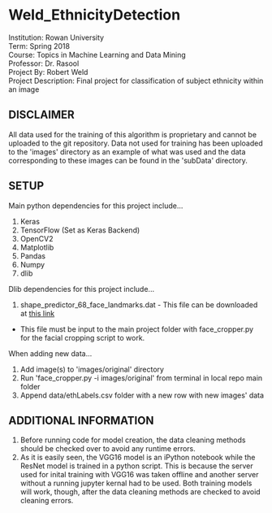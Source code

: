 # Weld_EthnicityDetection
Institution: Rowan University\
Term: Spring 2018\
Course: Topics in Machine Learning and Data Mining\
Professor: Dr. Rasool\
Project By: Robert Weld\
Project Description: Final project for classification of subject ethnicity within an image

## DISCLAIMER
All data used for the training of this algorithm is proprietary and cannot be uploaded to the git repository. Data not used for training has been uploaded to the 'images' directory as an example of what was used and the data corresponding to these images can be found in the 'subData' directory.

## SETUP
Main python dependencies for this project include...
1. Keras
2. TensorFlow (Set as Keras Backend)
3. OpenCV2
4. Matplotlib
5. Pandas
6. Numpy
7. dlib

Dlib dependencies for this project include...
1. shape\_predictor\_68\_face\_landmarks.dat - This file can be downloaded at [this link](https://github.com/AKSHAYUBHAT/TensorFace/blob/master/openface/models/dlib/shape_predictor_68_face_landmarks.dat)
* This file must be input to the main project folder with face_cropper.py for the facial cropping script to work.

When adding new data...
1. Add image(s) to 'images/original' directory
2. Run 'face_cropper.py -i images/original' from terminal in local repo main folder
3. Append data/ethLabels.csv folder with a new row with new images' data

## ADDITIONAL INFORMATION
1. Before running code for model creation, the data cleaning methods should be checked over to avoid any runtime errors. 
2. As it is easily seen, the VGG16 model is an iPython notebook while the ResNet model is trained in a python script. This is because the server used for inital training with VGG16 was taken offline and another server without a running jupyter kernal had to be used. Both training models will work, though, after the data cleaning methods are checked to avoid cleaning errors.
